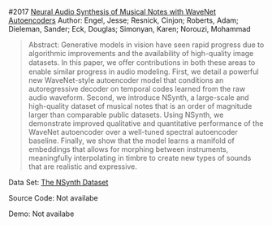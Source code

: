 #2017 [Neural Audio Synthesis of Musical Notes with WaveNet Autoencoders](http://arxiv.org/abs/1704.01279)
Author: Engel, Jesse; Resnick, Cinjon; Roberts, Adam; Dieleman, Sander; Eck, Douglas; Simonyan, Karen; Norouzi, Mohammad
>Abstract: Generative models in vision have seen rapid progress due to algorithmic improvements and the availability of high-quality image datasets. In this paper, we oﬀer contributions in both these areas to enable similar progress in audio modeling. First, we detail a powerful new WaveNet-style autoencoder model that conditions an autoregressive decoder on temporal codes learned from the raw audio waveform. Second, we introduce NSynth, a large-scale and high-quality dataset of musical notes that is an order of magnitude larger than comparable public datasets. Using NSynth, we demonstrate improved qualitative and quantitative performance of the WaveNet autoencoder over a well-tuned spectral autoencoder baseline. Finally, we show that the model learns a manifold of embeddings that allows for morphing between instruments, meaningfully interpolating in timbre to create new types of sounds that are realistic and expressive.

Data Set: [The NSynth Dataset](https://magenta.tensorflow.org/datasets/nsynth)

Source Code: Not availabe

Demo: Not availabe

